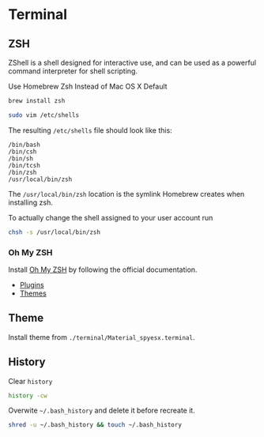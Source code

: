 # Terminal

## ZSH

ZShell is a shell designed for interactive use, and can be used as a powerful command interpreter for shell scripting.

Use Homebrew Zsh Instead of Mac OS X Default

```bash
brew install zsh

sudo vim /etc/shells
```

The resulting `/etc/shells` file should look like this:

```
/bin/bash
/bin/csh
/bin/sh
/bin/tcsh
/bin/zsh
/usr/local/bin/zsh
```


The `/usr/local/bin/zsh` location is the symlink Homebrew creates when installing zsh.

To actually change the shell assigned to your user account run

```bash
chsh -s /usr/local/bin/zsh
```

### Oh My ZSH

Install [Oh My ZSH](https://github.com/robbyrussell/oh-my-zsh) by following the official documentation.

* [Plugins](https://github.com/robbyrussell/oh-my-zsh/tree/master/plugins)
* [Themes](https://github.com/robbyrussell/oh-my-zsh/tree/master/themes)

## Theme

Install theme from `./terminal/Material_spyesx.terminal`.

## History

Clear `history`

```bash
history -cw
```

Overwite `~/.bash_history` and delete it before recreate it.

```bash
shred -u ~/.bash_history && touch ~/.bash_history
```